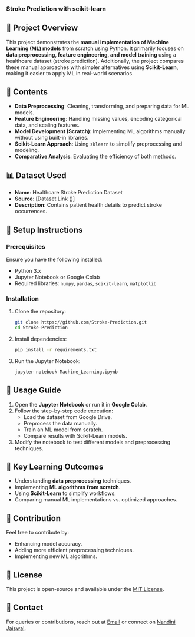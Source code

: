 ###   Stroke Prediction with scikit-learn

## 📌 Project Overview
This project demonstrates the **manual implementation of Machine Learning (ML) models** from scratch using Python. It primarily focuses on **data preprocessing, feature engineering, and model training** using a healthcare dataset (stroke prediction). Additionally, the project compares these manual approaches with simpler alternatives using **Scikit-Learn**, making it easier to apply ML in real-world scenarios.

## 📂 Contents
- **Data Preprocessing**: Cleaning, transforming, and preparing data for ML models.
- **Feature Engineering**: Handling missing values, encoding categorical data, and scaling features.
- **Model Development (Scratch)**: Implementing ML algorithms manually without using built-in libraries.
- **Scikit-Learn Approach**: Using `sklearn` to simplify preprocessing and modeling.
- **Comparative Analysis**: Evaluating the efficiency of both methods.

## 📊 Dataset Used
- **Name**: Healthcare Stroke Prediction Dataset
- **Source**: [Dataset Link ()]
- **Description**: Contains patient health details to predict stroke occurrences.

## 🔧 Setup Instructions
### Prerequisites
Ensure you have the following installed:
- Python 3.x
- Jupyter Notebook or Google Colab
- Required libraries: `numpy`, `pandas`, `scikit-learn`, `matplotlib`

### Installation
1. Clone the repository:
   ```bash
   git clone https://github.com/Stroke-Prediction.git
   cd Stroke-Prediction
   ```
2. Install dependencies:
   ```bash
   pip install -r requirements.txt
   ```
3. Run the Jupyter Notebook:
   ```bash
   jupyter notebook Machine_Learning.ipynb
   ```

## 🚀 Usage Guide
1. Open the **Jupyter Notebook** or run it in **Google Colab**.
2. Follow the step-by-step code execution:
   - Load the dataset from Google Drive.
   - Preprocess the data manually.
   - Train an ML model from scratch.
   - Compare results with Scikit-Learn models.
3. Modify the notebook to test different models and preprocessing techniques.

## 📌 Key Learning Outcomes
- Understanding **data preprocessing** techniques.
- Implementing **ML algorithms from scratch**.
- Using **Scikit-Learn** to simplify workflows.
- Comparing manual ML implementations vs. optimized approaches.

## 🤝 Contribution
Feel free to contribute by:
- Enhancing model accuracy.
- Adding more efficient preprocessing techniques.
- Implementing new ML algorithms.

## 📜 License
This project is open-source and available under the [MIT License](LICENSE).

## 🔗 Contact
For queries or contributions, reach out at [Email](nandinijaiswal783@gmail.com) or connect on [Nandini Jaiswal](https://www.linkedin.com/in/nandini-jaiswal-b18294290/).

